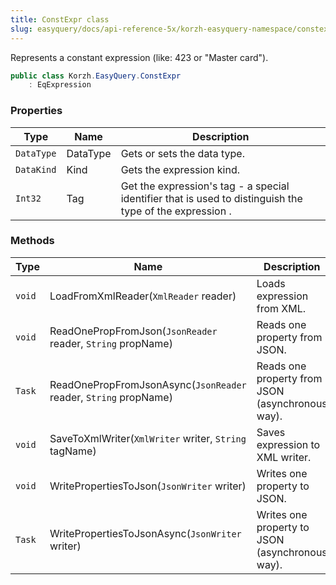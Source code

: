 ```yaml
---
title: ConstExpr class
slug: easyquery/docs/api-reference-5x/korzh-easyquery-namespace/constexpr-class
---
```



Represents a constant expression (like: 423 or "Master card").
```csharp
public class Korzh.EasyQuery.ConstExpr
    : EqExpression

```

### Properties

| Type | Name | Description | 
| --- | --- | --- | 
| `DataType` | DataType | Gets or sets the data type. | 
| `DataKind` | Kind | Gets the expression kind. | 
| `Int32` | Tag | Get the expression's tag - a special identifier that is used to distinguish the type of the expression . | 


### Methods

| Type | Name | Description | 
| --- | --- | --- | 
| `void` | LoadFromXmlReader(`XmlReader` reader) | Loads expression from XML. | 
| `void` | ReadOnePropFromJson(`JsonReader` reader, `String` propName) | Reads one property from JSON. | 
| `Task` | ReadOnePropFromJsonAsync(`JsonReader` reader, `String` propName) | Reads one property from JSON (asynchronous way). | 
| `void` | SaveToXmlWriter(`XmlWriter` writer, `String` tagName) | Saves expression to XML writer. | 
| `void` | WritePropertiesToJson(`JsonWriter` writer) | Writes one property to JSON. | 
| `Task` | WritePropertiesToJsonAsync(`JsonWriter` writer) | Writes one property to JSON (asynchronous way). |